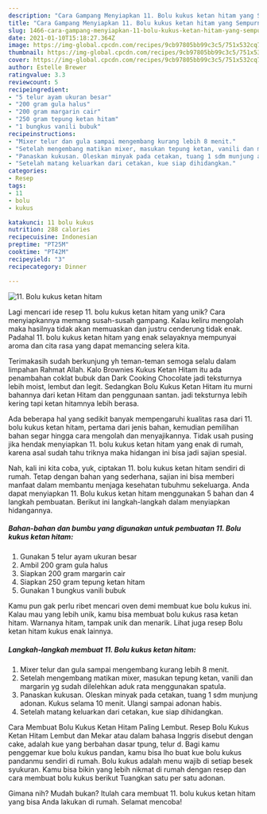 ```yaml
---
description: "Cara Gampang Menyiapkan 11. Bolu kukus ketan hitam yang Sempurna"
title: "Cara Gampang Menyiapkan 11. Bolu kukus ketan hitam yang Sempurna"
slug: 1466-cara-gampang-menyiapkan-11-bolu-kukus-ketan-hitam-yang-sempurna
date: 2021-01-10T15:18:27.364Z
image: https://img-global.cpcdn.com/recipes/9cb97805bb99c3c5/751x532cq70/11-bolu-kukus-ketan-hitam-foto-resep-utama.jpg
thumbnail: https://img-global.cpcdn.com/recipes/9cb97805bb99c3c5/751x532cq70/11-bolu-kukus-ketan-hitam-foto-resep-utama.jpg
cover: https://img-global.cpcdn.com/recipes/9cb97805bb99c3c5/751x532cq70/11-bolu-kukus-ketan-hitam-foto-resep-utama.jpg
author: Estelle Brewer
ratingvalue: 3.3
reviewcount: 5
recipeingredient:
- "5 telur ayam ukuran besar"
- "200 gram gula halus"
- "200 gram margarin cair"
- "250 gram tepung ketan hitam"
- "1 bungkus vanili bubuk"
recipeinstructions:
- "Mixer telur dan gula sampai mengembang kurang lebih 8 menit."
- "Setelah mengembang matikan mixer, masukan tepung ketan, vanili dan margarin yg sudah dilelehkan aduk rata menggunakan spatula."
- "Panaskan kukusan. Oleskan minyak pada cetakan, tuang 1 sdm munjung adonan. Kukus selama 10 menit. Ulangi sampai adonan habis."
- "Setelah matang keluarkan dari cetakan, kue siap dihidangkan."
categories:
- Resep
tags:
- 11
- bolu
- kukus

katakunci: 11 bolu kukus 
nutrition: 288 calories
recipecuisine: Indonesian
preptime: "PT25M"
cooktime: "PT42M"
recipeyield: "3"
recipecategory: Dinner

---
```



![11. Bolu kukus ketan hitam](https://img-global.cpcdn.com/recipes/9cb97805bb99c3c5/751x532cq70/11-bolu-kukus-ketan-hitam-foto-resep-utama.jpg)

Lagi mencari ide resep 11. bolu kukus ketan hitam yang unik? Cara menyiapkannya memang susah-susah gampang. Kalau keliru mengolah maka hasilnya tidak akan memuaskan dan justru cenderung tidak enak. Padahal 11. bolu kukus ketan hitam yang enak selayaknya mempunyai aroma dan cita rasa yang dapat memancing selera kita.

Terimakasih sudah berkunjung yh teman-teman semoga selalu dalam limpahan Rahmat Allah. Kalo Brownies Kukus Ketan Hitam itu ada penambahan coklat bubuk dan Dark Cooking Chocolate jadi teksturnya lebih moist, lembut dan legit. Sedangkan Bolu Kukus Ketan Hitam itu murni bahannya dari ketan Hitam dan penggunaan santan. jadi teksturnya lebih kering tapi ketan hitamnya lebih berasa.

Ada beberapa hal yang sedikit banyak mempengaruhi kualitas rasa dari 11. bolu kukus ketan hitam, pertama dari jenis bahan, kemudian pemilihan bahan segar hingga cara mengolah dan menyajikannya. Tidak usah pusing jika hendak menyiapkan 11. bolu kukus ketan hitam yang enak di rumah, karena asal sudah tahu triknya maka hidangan ini bisa jadi sajian spesial.


Nah, kali ini kita coba, yuk, ciptakan 11. bolu kukus ketan hitam sendiri di rumah. Tetap dengan bahan yang sederhana, sajian ini bisa memberi manfaat dalam membantu menjaga kesehatan tubuhmu sekeluarga. Anda dapat menyiapkan 11. Bolu kukus ketan hitam menggunakan 5 bahan dan 4 langkah pembuatan. Berikut ini langkah-langkah dalam menyiapkan hidangannya.

<!--inarticleads1-->

##### Bahan-bahan dan bumbu yang digunakan untuk pembuatan 11. Bolu kukus ketan hitam:

1. Gunakan 5 telur ayam ukuran besar
1. Ambil 200 gram gula halus
1. Siapkan 200 gram margarin cair
1. Siapkan 250 gram tepung ketan hitam
1. Gunakan 1 bungkus vanili bubuk


Kamu pun gak perlu ribet mencari oven demi membuat kue bolu kukus ini. Kalau mau yang lebih unik, kamu bisa membuat bolu kukus rasa ketan hitam. Warnanya hitam, tampak unik dan menarik. Lihat juga resep Bolu ketan hitam kukus enak lainnya. 

<!--inarticleads2-->

##### Langkah-langkah membuat 11. Bolu kukus ketan hitam:

1. Mixer telur dan gula sampai mengembang kurang lebih 8 menit.
1. Setelah mengembang matikan mixer, masukan tepung ketan, vanili dan margarin yg sudah dilelehkan aduk rata menggunakan spatula.
1. Panaskan kukusan. Oleskan minyak pada cetakan, tuang 1 sdm munjung adonan. Kukus selama 10 menit. Ulangi sampai adonan habis.
1. Setelah matang keluarkan dari cetakan, kue siap dihidangkan.


Cara Membuat Bolu Kukus Ketan Hitam Paling Lembut. Resep Bolu Kukus Ketan Hitam Lembut dan Mekar atau dalam bahasa Inggris disebut dengan cake, adalah kue yang berbahan dasar tpung, telur d. Bagi kamu penggemar kue bolu kukus pandan, kamu bisa lho buat kue bolu kukus pandanmu sendiri di rumah. Bolu kukus adalah menu wajib di setiap besek syukuran. Kamu bisa bikin yang lebih nikmat di rumah dengan resep dan cara membuat bolu kukus berikut Tuangkan satu per satu adonan. 

Gimana nih? Mudah bukan? Itulah cara membuat 11. bolu kukus ketan hitam yang bisa Anda lakukan di rumah. Selamat mencoba!
